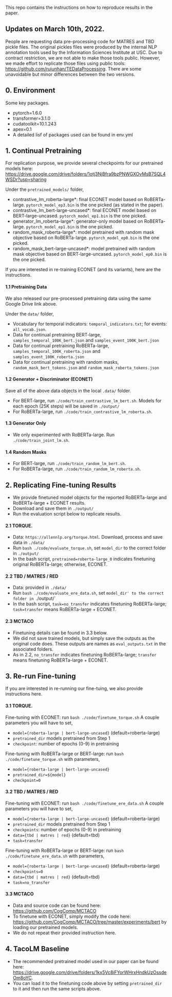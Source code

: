 This repo contains the instructions on how to reproduce results in the paper.

## Updates on March 10th, 2022. 
People are requesting data pre-processing code for MATRES and TBD pickle files. The original pickles files were produced by the internal NLP annotation tools used by the Information Sciences Institute at USC. Due to contract restriction, we are not able to make those tools public. However, we made effort to replicate those files using public tools: https://github.com/rujunhan/TEDataProcessing. There are some unavoidable but minor differences between the two versions.

## 0. Environment
Some key packages.
- pytorch=1.6.0
- transformer=3.1.0
- cudatoolkit=10.1.243
- apex=0.1
- A detailed lisf of packages used can be found in env.yml


## 1. Continual Pretraining
For replication purpose, we provide several checkpoints for our pretrained models here: https://drive.google.com/drive/folders/1otj3NjBfra9bzPNWGXOvMsB7SQL4WSDr?usp=sharing

Under the `pretrained_models/` folder,
- contrastive_lm_roberta-large*: final ECONET model based on RoBERTa-large. `pytorch_model_ep3.bin` is the one picked (as stated in the paper).
- contrastive_lm_bert-large-uncased*: final ECONET model based on BERT-large-uncased. `pytorch_model_ep1.bin` is the one picked.
- generator_lm_roberta-large*: generator-only model based on RoBERTa-large. `pytorch_model_ep1.bin` is the one picked.
- random_mask_roberta-large*: model pretrained with random mask objective based on RoBERTa-large. `pytorch_model_ep0.bin` is the one picked.
- random_mask_bert-large-uncased*: model pretrained with random mask objective based on BERT-large-uncased. `pytorch_model_ep0.bin` is the one picked.

If you are interested in re-training ECONET (and its variants), here are the instructions.
#### 1.1 Pretraining Data
We also released our pre-processed pretraining data using the same Google Drive link above.

Under the `data/` folder,
- Vocabulary for temporal indicators: `temporal_indicators.txt`; for events: `all_vocab.json`.
- Data for continual pretraining BERT-large, `samples_temporal_100K_bert.json` and `samples_event_100K_bert.json`
- Data for continual pretraining RoBERTa-large, `samples_temporal_100K_roberta.json` and `samples_event_100K_roberta.json`
- Data for continual pretraining with random masks, `random_mask_bert_tokens.json` and `random_mask_roberta_tokens.json`

#### 1.2 Generator + Discriminator (ECONET)
Save all of the above data objects in the local `.data/` folder.
- For BERT-large, run `./code/train_contrastive_lm_bert.sh`. Models for each epoch (25K steps) will be saved in `./output/`
- For RoBERTa-large, run `./code/train_contrastive_lm_roberta.sh`. 

#### 1.3 Generator Only
- We only experimented with RoBERTa-large. Run `./code/train_joint_lm.sh`.

#### 1.4 Random Masks
- For BERT-large, run `./code/train_random_lm_bert.sh`.
- For RoBERTa-large, run `./code/train_random_lm_roberta.sh`. 


## 2. Replicating Fine-tuning Results
- We provide finetuned model objects for the reported RoBERTa-large and RoBERTa-large + ECONET results.
- Download and save them in `./output/`
- Run the evaluation script below to replicate results.

#### 2.1 TORQUE.
- Data: `https://allennlp.org/torque.html`. Download, process and save data in `./data/`
- Run `bash ./code/evaluate_torque.sh`, set `model_dir` to the correct folder in `./output/`
- In the bash script, `pretrained=roberta-large_0` indicates finetuning original RoBERTa-large; otherwise, ECONET.

#### 2.2 TBD / MATRES / RED
- Data: provided in `./data/`
- Run `bash ./code/evaluate_ere_data.sh`, set `model_dir' to the correct folder in `./output/`
- In the bash script, `task=no_transfer` indicates finetuning RoBERTa-large; `task=transfer` means RoBERTa-large + ECONET.

#### 2.3 MCTACO
- Finetuning details can be found in 3.3 below.
- We did not save trained models, but simply save the outputs as the original code does. These outputs are names as `eval_outputs.txt` in the associated folders.
- As in 2.2, `no_transfer` indicates finetuning RoBERTa-large; `transfer` means finetuning RoBERTa-large + ECONET.


## 3. Re-run Fine-tuning
If you are interested in re-running our fine-tuing, we also provide instructions here.

#### 3.1 TORQUE.
Fine-tuning with ECONET: run `bash ./code/finetune_torque.sh` A couple parameters you will have to set,
- `model={roberta-large | bert-large-uncased}` (default=roberta-large)
- `pretrained_dir` models pretrained from Step 1
- `checkpoint`: number of epochs (0-9) in pretraining

Fine-tuning with RoBERTa-large or BERT-large: run `bash ./code/finetune_torque.sh` with parameters,
- `model={roberta-large | bert-large-uncased}`
- `pretrained_dir=${model}` 
- `checkpoint=0`

#### 3.2 TBD / MATRES / RED
Fine-tuning with ECONET: run `bash ./code/finetune_ere_data.sh` A couple parameters you will have to set,
- `model={roberta-large | bert-large-uncased}` (default=roberta-large)
- `pretrained_dir` models pretrained from Step 1
- `checkpoints`: number of epochs (0-9) in pretraining
- `data={tbd | matres | red}` (default=tbd)
- `task=transfer`

Fine-tuning with RoBERTa-large or BERT-large: run `bash ./code/finetune_ere_data.sh` with parameters,
- `model={roberta-large | bert-large-uncased}` (default=roberta-large)
- `checkpoints=0`
- `data={tbd | matres | red}` (default=tbd)
- `task=no_transfer`

#### 3.3 MCTACO
- Data and source code can be found here: https://github.com/CogComp/MCTACO
- To finetune with ECONET, simply modify the code here: https://github.com/CogComp/MCTACO/tree/master/experiments/bert by loading our pretrained models. 
- We do not repeat their provided instruction here.


## 4. TacoLM Baseline
- The recommended pretrained model used in our paper can be found here: https://drive.google.com/drive/folders/1kx5Vc8iFYorWHrxHndkUzOssdeOm8oYC.
- You can load it to the finetuning code above by setting `pretrained_dir` to it and then run the same scripts above.
